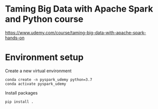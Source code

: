 # Taming Big Data with Apache Spark and Python course

https://www.udemy.com/course/taming-big-data-with-apache-spark-hands-on


# Environment setup
Create a new virtual environment
```
conda create -n pyspark_udemy python=3.7
conda activate pyspark_udemy
```
Install packages
```
pip install .
```
